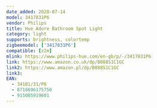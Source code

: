 ```yaml
---
date_added: 2020-07-14
model: 3417831P6
vendor: Philips
title: Hue Adore Bathroom Spot Light
category: light
supports: brightness, colortemp
zigbeemodel: ['3417831P6']
compatible: [z2m]
mlink: https://www.philips-hue.com/en-gb/p/-/3417831P6
link: https://www.amazon.co.uk/dp/B088S1C1GC
link2: https://www.amazon.pl/dp/B088S1C1GC
link3: 
EAN: 
  - 34181/31/P6
  - 8718696175750
  - 915005919601
---
```

